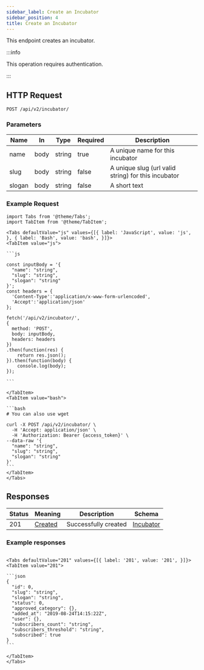 ```yaml
---
sidebar_label: Create an Incubator
sidebar_position: 4
title: Create an Incubator
---
```


This endpoint creates an incubator.


:::info

This operation requires authentication.

:::


## HTTP Request

`POST /api/v2/incubator/`

### Parameters

|Name|In|Type|Required|Description|
|---|---|---|---|---|
|name|body|string|true|A unique name for this incubator|
|slug|body|string|false|A unique slug (url valid string) for this incubator|
|slogan|body|string|false|A short text|

### Example Request

````mdx-code-block
import Tabs from '@theme/Tabs';
import TabItem from '@theme/TabItem';

<Tabs defaultValue="js" values={[{ label: 'JavaScript', value: 'js', }, { label: 'Bash', value: 'bash', }]}>
<TabItem value="js">

```js

const inputBody = '{
  "name": "string",
  "slug": "string",
  "slogan": "string"
}';
const headers = {
  'Content-Type':'application/x-www-form-urlencoded',
  'Accept':'application/json'
};

fetch('/api/v2/incubator/',
{
  method: 'POST',
  body: inputBody,
  headers: headers
})
.then(function(res) {
    return res.json();
}).then(function(body) {
    console.log(body);
});

```

</TabItem>
<TabItem value="bash">

```bash
# You can also use wget

curl -X POST /api/v2/incubator/ \
  -H 'Accept: application/json' \
  -H 'Authorization: Bearer {access_token}' \
--data-raw '{
  "name": "string",
  "slug": "string",
  "slogan": "string"
}'  
```
</TabItem>
</Tabs>
````
## Responses

|Status|Meaning|Description|Schema|
|---|---|---|---|
|201|[Created](https://tools.ietf.org/html/rfc7231#section-6.3.2)|Successfully created|[Incubator](/docs/apireference/v2/schemas/incubator)|

### Example responses

````mdx-code-block

<Tabs defaultValue="201" values={[{ label: '201', value: '201', }]}>
<TabItem value="201">

```json
{
  "id": 0,
  "slug": "string",
  "slogan": "string",
  "status": 0,
  "approved_category": {},
  "added_at": "2019-08-24T14:15:22Z",
  "user": {},
  "subscribers_count": "string",
  "subscribers_threshold": "string",
  "subscribed": true
}
```

</TabItem>
</Tabs>
````




